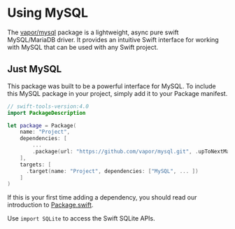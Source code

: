 # Using MySQL

The [vapor/mysql](https://github.com/vapor/mysql) package is a lightweight, async pure swift MySQL/MariaDB driver. It provides an intuitive Swift interface for working with MySQL that can be used with any Swift project.

<!-- On top of [vapor/mysql](https://github.com/vapor/mysql), we have built [vapor/fluent-sqlite](https://github.com/vapor/fluent-sqlite) which allows SQLite databases to be used with Fluent. -->

<!-- ## With Fluent

SQLite works great with Fluent, you just need to make sure to add the [vapor/fluent-sqlite](https://github.com/vapor/fluent-sqlite)
package to your project.

To do this, add the Fluent SQLite package to your Package manifest.

```swift
// swift-tools-version:4.0
import PackageDescription

let package = Package(
    name: "Project",
    dependencies: [
        ...
        .package(url: "https://github.com/vapor/fluent-sqlite.git", .upToNextMajor(from: "3.0.0")),
    ],
    targets: [
      .target(name: "Project", dependencies: ["FluentSQLite", ... ])
    ]
)
```

If this is your first time adding a dependency, you should read our introduction to [Package.swift](../../getting-started/spm.md).

Use `import FluentSQLite` to access SQLite's Fluent compatible APIs. -->

## Just MySQL

This package was built to be a powerful interface for MySQL. To include this MySQL package in your project, simply add it to your Package manifest.

```swift
// swift-tools-version:4.0
import PackageDescription

let package = Package(
    name: "Project",
    dependencies: [
        ...
        .package(url: "https://github.com/vapor/mysql.git", .upToNextMajor(from: "3.0.0")),
    ],
    targets: [
      .target(name: "Project", dependencies: ["MySQL", ... ])
    ]
)
```

If this is your first time adding a dependency, you should read our introduction to [Package.swift](../../getting-started/spm.md).

Use `import SQLite` to access the Swift SQLite APIs.
